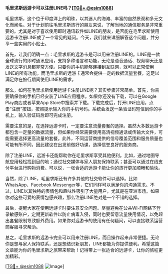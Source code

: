 **毛里求斯远游卡可以注册LINE吗？[[TG💪+ @esim1088](https://t.me/s/esim1088)]**

毛里求斯，这个位于印度洋上的明珠，以其迷人的海滩、丰富的自然景观和多元文化而闻名。对于计划前往毛里求斯旅行的朋友来说，了解当地的通信服务是非常重要的。尤其是对于喜欢使用即时通讯软件如LINE的朋友，是否能在毛里求斯使用远游卡注册LINE成了一个常见的疑问。今天，我们就来详细解答这个问题，并分享一些实用的小贴士。

首先，让我们明确一点：毛里求斯的远游卡是可以用来注册LINE的。LINE是一款全球流行的即时通讯应用，支持多种语言和功能，无论是语音通话、视频聊天还是发送文字消息都非常方便。只要你的手机能够连接到互联网，就可以正常使用LINE的所有功能。而毛里求斯的远游卡通常会提供一定的数据流量套餐，这足以满足你在旅行期间使用LINE的需求。

那么，如何在毛里求斯使用远游卡注册LINE呢？其实步骤非常简单。首先，你需要确保你的手机已经安装了LINE应用程序。如果你还没有下载，可以在Google Play商店或者苹果App Store中搜索并下载。下载完成后，打开LINE应用，点击“注册”按钮，按照提示输入你的手机号码。系统会发送一条验证码短信到你的手机上，输入验证码后即可完成注册。

需要注意的是，在选择远游卡时，一定要注意流量套餐的选择。虽然大多数远游卡都包含一定量的数据流量，但如果你经常需要使用高清视频通话或传输大文件，可能需要选择更高流量的套餐。此外，不同运营商提供的信号覆盖范围和服务质量也可能有所不同，因此建议在出发前做好功课，选择信誉良好的服务商。

除了注册LINE，远游卡还能帮助你在毛里求斯享受其他便利。比如，通过地图导航应用轻松找到目的地；通过社交媒体与家人朋友保持联系；甚至可以通过在线支付平台进行购物消费。可以说，一张合适的远游卡能让你的旅行更加顺畅和愉快。

当然，除了LINE，毛里求斯还有许多其他的社交软件可以选择。比如WhatsApp、Facebook Messenger等，它们同样可以满足你的沟通需求。不过，LINE以其独特的表情包和趣味性吸引了大量用户，尤其是在亚洲市场。如果你对这些可爱的表情包感兴趣，那么注册LINE绝对是一个不错的选择。

最后，提醒大家在使用远游卡时要注意安全问题。尽量避免在公共Wi-Fi网络下登录敏感账户，定期更新软件以防止病毒入侵，同时也要留意流量使用情况，以免超出套餐限制导致额外费用。如果你对远游卡的使用有任何疑问，可以直接联系运营商客服寻求帮助。

总之，毛里求斯的远游卡完全可以用来注册LINE，而且操作起来非常便捷。无论你是想与家人保持联系，还是想结识新朋友，LINE都能为你提供便利。希望这篇文章能为你的毛里求斯之旅带来帮助！记得带上一张适合的远游卡，让你的旅程更加精彩。

[[TG💪+ @esim1088](https://t.me/s/esim1088) ![Image](https://i.postimg.cc/4NQfJmqS/Snipaste-2025-05-13-00-14-12.png)]